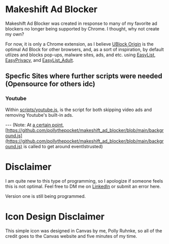 # Makeshift Ad Blocker

Makeshift Ad Blocker was created in response to many of my favorite ad blockers no longer being supported by Chrome. I thought, why not create my own?

For now, it is only a Chrome extension, as I believe [UBlock Origin](https://github.com/gorhill/uBlock) is the optimal Ad Block for other browsers, and, as a sort of inspiration, by default utlizes and blocks pop-ups, malware sites, ads, and etc. using [EasyList](https://easylist.to/#easylist), [EasyPrivacy](https://easylist.to/#easyprivacy), and [EasyList_Adult](https://github.com/easylist/easylist/tree/master/easylist_adult).

## Specfic Sites where further scripts were needed (Opensource for others idc)

### Youtube

Within [scripts/youtube.js](https://github.com/pollythepocket/makeshift_ad_blocker/blob/main/scripts/youtube.js), is the script for both skipping video ads and removing Youtube's built-in ads.

--- (Note: At [a certain point](https://github.com/pollythepocket/makeshift_ad_blocker/blob/main/scripts/youtube.js#L34), [https://github.com/pollythepocket/makeshift_ad_blocker/blob/main/background.js](https://github.com/pollythepocket/makeshift_ad_blocker/blob/main/background.js) is called to get around eventIstrusted)

# Disclaimer

I am quite new to this type of programming, so I apologize if someone feels this is not optimal. Feel free to DM me on [LinkedIn](https://www.linkedin.com/in/polly-ruhnke-573440224/) or submit an error here.

Version one is still being programmed.

# Icon Design Disclaimer

This simple icon was designed in Canvas by me, Polly Ruhnke, so all of the credit goes to the Canvas website and five minutes of my time.
